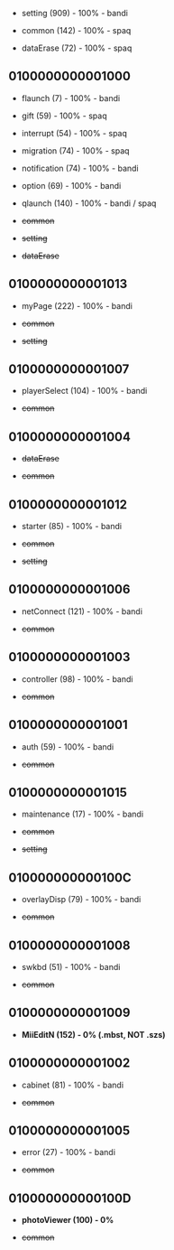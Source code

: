 * setting (909) - 100% - bandi

* common (142) - 100% - spaq

* dataErase (72) - 100% - spaq

## 0100000000001000

* flaunch (7) - 100% - bandi

* gift (59) - 100% - spaq

* interrupt (54) - 100% - spaq

* migration (74) - 100% - spaq

* notification (74) - 100% - bandi

* option (69) - 100% - bandi

* qlaunch (140) - 100% - bandi / spaq

* ~~common~~

* ~~setting~~

* ~~dataErase~~

## 0100000000001013

* myPage (222) - 100% - bandi

* ~~common~~

* ~~setting~~

## 0100000000001007

* playerSelect (104) - 100% - bandi

* ~~common~~

## 0100000000001004

* ~~dataErase~~

* ~~common~~

## 0100000000001012

* starter (85) - 100% - bandi

* ~~common~~

* ~~setting~~

## 0100000000001006

* netConnect (121) - 100% - bandi

* ~~common~~

## 0100000000001003

* controller (98) - 100% - bandi

* ~~common~~

## 0100000000001001

* auth (59) - 100% - bandi

* ~~common~~

## 0100000000001015

* maintenance (17) - 100% - bandi

* ~~common~~

* ~~setting~~

## 010000000000100C

* overlayDisp (79) - 100% - bandi

* ~~common~~

## 0100000000001008

* swkbd (51) - 100% - bandi

* ~~common~~

## 0100000000001009

* **MiiEditN (152) - 0% (.mbst, NOT .szs)**

## 0100000000001002

* cabinet (81) - 100% - bandi

* ~~common~~

## 0100000000001005

* error (27) - 100% - bandi

* ~~common~~

## 010000000000100D

* **photoViewer (100) - 0%**

* ~~common~~